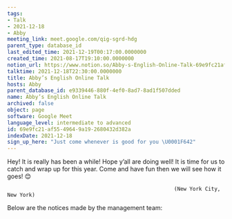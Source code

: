 ```yaml
---
tags:
- Talk
- 2021-12-18
- Abby
meeting_link: meet.google.com/qig-sgrd-hdg
parent_type: database_id
last_edited_time: 2021-12-19T00:17:00.0000000
created_time: 2021-08-17T19:10:00.0000000
notion_url: https://www.notion.so/Abby-s-English-Online-Talk-69e9fc21af5549649a192680432d382a
talktime: 2021-12-18T22:30:00.0000000
title: Abby’s English Online Talk
hosts: Abby
parent_database_id: e9339446-880f-4ef0-8ad7-8ad1f507dded
name: Abby’s English Online Talk
archived: false
object: page
software: Google Meet
language_level: intermediate to advanced
id: 69e9fc21-af55-4964-9a19-2680432d382a
indexDate: 2021-12-18
sign_up_here: "Just come whenever is good for you \U0001F642"
---
```


Hey! It is really has been a while! Hope y’all are doing well! It is time for us to catch and wrap up for this year. Come and have fun then we will see how it goes! 😊



                                                          (New York City, New York)



Below are the notices made by the management team:


